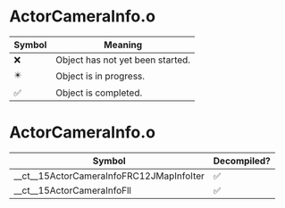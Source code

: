 # ActorCameraInfo.o
| Symbol | Meaning 
| ------------- | ------------- 
| :x: | Object has not yet been started. 
| :eight_pointed_black_star: | Object is in progress. 
| :white_check_mark: | Object is completed. 


# ActorCameraInfo.o
| Symbol | Decompiled? |
| ------------- | ------------- |
| __ct__15ActorCameraInfoFRC12JMapInfoIter | :white_check_mark: |
| __ct__15ActorCameraInfoFll | :white_check_mark: |
